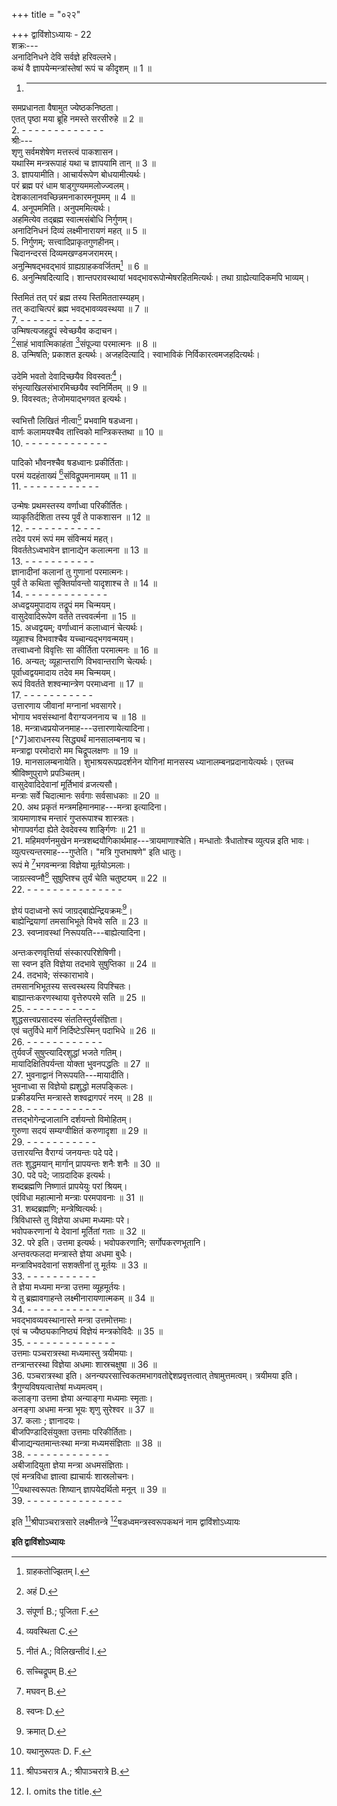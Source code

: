 +++
title = "०२२"

+++
द्वाविंशोऽध्यायः - 22  
शक्रः---  
अनादिनिधने देवि सर्वज्ञे हरिवल्लभे।  
कथं वै ज्ञापयेन्मन्त्रांस्तेषां रूपं च कीदृशम् ॥ 1 ॥  
1. - - - - - - - - - - - - -  
समप्रधानता वैषामुत ज्येष्ठकनिष्ठता।  
एतत् पृष्ठा मया ब्रूहि नमस्ते सरसीरुहे ॥ 2 ॥  
2. - - - - - - - - - - - - -  
श्रीः---  
शृणु सर्वमशेषेण मत्तस्त्वं पाकशासन।  
यथास्मि मन्त्ररूपाहं यथा च ज्ञापयामि तान् ॥ 3 ॥  
3. ज्ञापयामीति। आचार्यरूपेण बोधयामीत्यर्थः।  
परं ब्रह्म परं धाम षाड्‌गुण्यममलोज्ज्वलम्।  
देशकालानवच्छिन्नमनाकारमनूपमम् ॥ 4 ॥  
4. अनूपममिति। अनुपममित्यर्थः।  
अहमित्येव तद्ब्रह्म स्वात्मसंबोधि निर्गुणम्।  
अनादिनिधनं दिव्यं लक्ष्मीनारायणं महत् ॥ 5 ॥  
5. निर्गुणम्; सत्त्वादिप्राकृतगुणहीनम्।  
चिदानन्दरसं दिव्यमखण्डमजरामरम्।  
अनुन्मिषद्भवद्भावं ग्राह्यग्राहकवर्जितम्[^1] ॥ 6 ॥  
6. अनुन्मिषदित्यादि। शान्तपरावस्थायां भवद्भावरूपोन्मेषरहितमित्यर्थः। तथा ग्राह्येत्यादिकमपि भाव्यम्।  

[^1]: ग्राहकतोज्झितम् I. 
  
स्तिमितं तत् परं ब्रह्म तस्य स्तिमिततास्म्यहम्।  
तत् कदाचित्परं ब्रह्म भवद्भावव्यवस्थया ॥ 7 ॥  
7. - - - - - - - - - - - - -  
उन्मिषत्यजहद्रूपं स्वेच्छयैव कदाचन।  
[^2]साहं भावात्मिकाहंता [^3]संपूज्या परमात्मनः ॥ 8 ॥  
8. उन्मिषति; प्रकाशत इत्यर्थः। अजहदित्यादि। स्वाभाविकं निर्विकारत्वमजहदित्यर्थः।  

[^2]: अहं D. 
  

[^3]: संपूर्णा B.; पूजिता F. 
  
उदेमि भवतो देवादिच्छयैव विवस्वतः[^4]।  
संभृत्याखिलसंभारमिच्छयैव स्वनिर्मितम् ॥ 9 ॥  
9. विवस्वतः; तेजोमयाद्भगवत इत्यर्थः।  

[^4]: व्यवस्थिता C. 
  
स्वभित्तौ लिखितं नीत्वा[^5] प्रभवामि षडध्वना।  
वार्णः कलामयश्चैव तात्त्विको मान्त्रिकस्तथा ॥ 10 ॥  
10. - - - - - - - - - - - - -  

[^5]: नीतं A.; विलिखन्तीदं I. 
  
पादिको भौवनश्चैव षडध्वानः प्रकीर्तिताः।  
परमं यदहंताख्यं [^6]संविद्रूपमनामयम् ॥ 11 ॥  
11. - - - - - - - - - - - -  

[^6]: सच्चिद्रूपम् B. 
  
उन्मेषः प्रथमस्तस्य वर्णाध्वा परिकीर्तितः।  
व्याकृतिर्दशिता तस्य पूर्वं ते पाकशासन ॥ 12 ॥  
12. - - - - - - - - - - - -  
तदेव परमं रूपं मम संविन्मयं महत्।  
विवर्ततेऽध्वभावेन ज्ञानाद्येन कलात्मना ॥ 13 ॥  
13. - - - - - - - - - - -  
ज्ञानादीनां कलानां तु गुणानां परमात्मनः।  
पुर्वं ते कथिता सूक्तिर्यावन्तो यादृशाश्च ते ॥ 14 ॥  
14. - - - - - - - - - - - - -  
अध्वद्वयमुपादाय तद्रूपं मम चिन्मयम्।  
वासुदेवादिरूपेण वर्तते तत्त्ववर्त्मना ॥ 15 ॥  
15. अध्वद्वयम्; वर्णाध्वानं कलाध्वानं चेत्यर्थः।  
 व्यूहाश्च विभवाश्चैव यच्चान्यद्भगवन्मयम्।  
तत्त्वाध्वनो विवृत्तिः सा कीर्तिता परमात्मनः ॥ 16 ॥  
16. अन्यत्; व्यूहान्तराणि विभवान्तराणि चेत्यर्थः।  
पूर्वाध्वद्वयमादाय तदेव मम चिन्मयम्।  
रूपं विवर्तते शश्वन्मान्त्रेण परमाध्वना ॥ 17 ॥  
17. - - - - - - - - - - -  
उत्तारणाय जीवानां मग्नानां भवसागरे।  
भोगाय भवसंस्थानां वैराग्यजननाय च ॥ 18 ॥  
18. मन्त्राध्वप्रयोजनमाह---उत्तारणायेत्यादिना।  
[^7]आराधनस्य सिद्ध्यर्थं मानसालम्बनाय च।  
मन्त्राद्वा परमोदारो मम चिद्रूपलक्षणः ॥ 19 ॥  
19. मानसालम्बनायेति। शुभाश्रयरूपप्रदर्शनेन योगिनां मानसस्य ध्यानालम्बनप्रदानायेत्यर्थः। एतच्च श्रीविष्णुपुराणे प्रपञ्चितम्।  
वासुदेवादिदेवानां मूर्तिभावं व्रजत्यसौ।  
मन्त्राः सर्वे चिदात्मानः सर्वगाः सर्वसाधकाः ॥ 20 ॥  
20. अथ प्रकृतं मन्त्रमहिमानमाह---मन्त्रा इत्यादिना।  
त्रायमाणाश्च मन्तारं गुप्तरूपाश्च शास्त्रतः।  
भोगापवर्गदा ह्येते देवदेवस्य शार्ङ्गिणः ॥ 21 ॥  
21. महिमवर्णनमुखेन मन्त्रशब्दयौगिकार्थमाह---त्रायमाणाश्चेति। मन्धातोः त्रैधातोश्च व्युत्पन्न इति भावः। व्युत्पत्त्यन्तरमाह---गुप्तेति। "मत्रि गुप्तभाषणे" इति धातुः।  
रूपं मे [^8]भगवन्मन्त्रा विज्ञेया मूर्तयोऽमलाः।  
जाग्रत्स्वप्नौ[^9] सुषुप्तिश्च तुर्यं चेति चतुष्टयम् ॥ 22 ॥  
22. - - - - - - - - - - - - - - -  

[^8]: मघवन् B. 
  

[^9]: स्वप्नः D. 
  
ज्ञेयं पदाध्वनो रूपं जाग्रद्बाह्येन्द्रियक्रमः[^10]।  
बाह्येन्द्रियाणां तमसाभिभूते विभवे सति ॥ 23 ॥  
23. स्वप्नावस्थां निरूपयति---बाह्येत्यादिना।  

[^10]: क्रमात् D. 
  
अन्तःकरणवृत्तिर्या संस्कारपरिशेषिणी।  
सा स्वप्न इति विज्ञेया तदभावे सुषुप्तिका ॥ 24 ॥  
24. तदभावे; संस्काराभावे।  
तमसानभिभूतस्य सत्त्वस्थस्य विपश्चितः।  
बाह्यान्तःकरणस्थाया वृत्तेरुपरमे सति ॥ 25 ॥  
25. - - - - - - - - - - -  
शुद्धसत्त्वप्रसादस्य संततिस्तुर्यसंज्ञिता।  
एवं चतुर्विधे मार्गे निर्दिष्टेऽस्मिन् पदाभिधे ॥ 26 ॥  
26. - - - - - - - - - - - -  
तुर्यवर्जं सुषुप्त्यादिरशुद्धां भजते गतिम्।  
मायादिक्षितिपर्यन्ता योक्ता भुवनपद्धतिः ॥ 27 ॥  
27. भुवनाद्वानं निरूपयति---मायादीति।  
भुवनाध्वा स विज्ञेयो ह्यशुद्धो मलपङ्किलः।  
प्रक्रीडयन्ति मन्त्रास्ते शश्वद्रागपरं नरम् ॥ 28 ॥  
28. - - - - - - - - - - - -  
तत्तद्भोगेन्द्रजालानि दर्शयन्तो विमोहितम्।  
गुरुणा सदयं सम्यग्वीक्षितं करुणादृशा ॥ 29 ॥  
29. - - - - - - - - - - -  
उत्तारयन्ति वैराग्यं जनयन्तः पदे पदे।  
ततः शुद्धमयान् मार्गान् प्रापयन्तः शनैः शनैः ॥ 30 ॥  
30. पदे पदे; जाग्रदादिक इत्यर्थः।  
शब्दब्रह्मणि निष्णातं प्रापयेयुः परां श्रियम्।  
एवंविधा महात्मानो मन्त्राः परमपावनाः ॥ 31 ॥  
31. शब्दब्रह्मणि; मन्त्रेष्वित्यर्थः।  
त्रिविधास्ते तु विज्ञेया अधमा मध्यमाः परे।  
भवोपकरणानां ये देवानां मूर्तितां गताः ॥ 32 ॥  
32. परे इति। उत्तमा इत्यर्थः। भवोपकरणानि; सर्गोपकरणभूतानि।  
अन्तवत्फलदा मन्त्रास्ते ज्ञेया अधमा बुधैः।  
मन्त्राविभवदेवानां सशक्तीनां तु मूर्तयः ॥ 33 ॥  
33. - - - - - - - - - - -  
ते ज्ञेया मध्यमा मन्त्रा उत्तमा व्यूहमूर्तयः।  
ये तु ब्रह्मावगाहन्ते लक्ष्मीनारायणात्मकम् ॥ 34 ॥  
34. - - - - - - - - - - - - -  
भवद्भावव्यवस्थानास्ते मन्त्रा उत्तमोत्तमाः।  
एवं च ज्यैष्ठ्यकानिष्ठ्यं विज्ञेयं मन्त्रकोविदैः ॥ 35 ॥  
35. - - - - - - - - - - - - - -  
उत्तमाः पञ्चरात्रस्था मध्यमास्तु त्रयीमयाः।  
तन्त्रान्तरस्था विज्ञेया अधमाः शास्रचक्षुषा ॥ 36 ॥  
36. पञ्चरात्रस्था इति। अनन्यपरसात्त्विकतमभागवतोद्देशप्रवृत्तत्वात् तेषामुत्तमत्वम्। त्रयीमया इति। त्रैगुण्यविषयत्वात्तेषां मध्यमत्वम्।  
कलाङ्गा उत्तमा ज्ञेया अन्याङ्गा मध्यमाः स्मृताः।  
अनङ्गा अधमा मन्त्रा भूयः शृणु सुरेश्वर ॥ 37 ॥  
37. कलाः ; ज्ञानादयः।  
बीजपिण्डादिसंयुक्ता उत्तमाः परिकीर्तिताः।  
बीजाद्यन्यतमान्तःस्था मन्त्रा मध्यमसंज्ञिताः ॥ 38 ॥  
38. - - - - - - - - - - - - -  
अबीजादियुता ज्ञेया मन्त्रा अधमसंज्ञिताः।  
एवं मन्त्रविधा ज्ञात्वा ह्याचार्यः शास्रलोचनः।  
[^11]यथास्वरूपतः शिष्यान् ज्ञापयेदर्थितो मनून् ॥ 39 ॥  
39. - - - - - - - - - - - - - - -  

[^11]: यथानुरूपतः D. F. 
  
इति [^12]श्रीपाञ्चरात्रसारे लक्ष्मीतन्त्रे [^13]षडध्वमन्त्रस्वरूपकथनं नाम द्वाविंशोऽध्यायः  

[^12]: श्रीपञ्चरात्र A.; श्रीपाञ्चरात्रे B. 
  

[^13]: I. omits the title. 
  
********इति द्वाविंशोऽध्यायः********